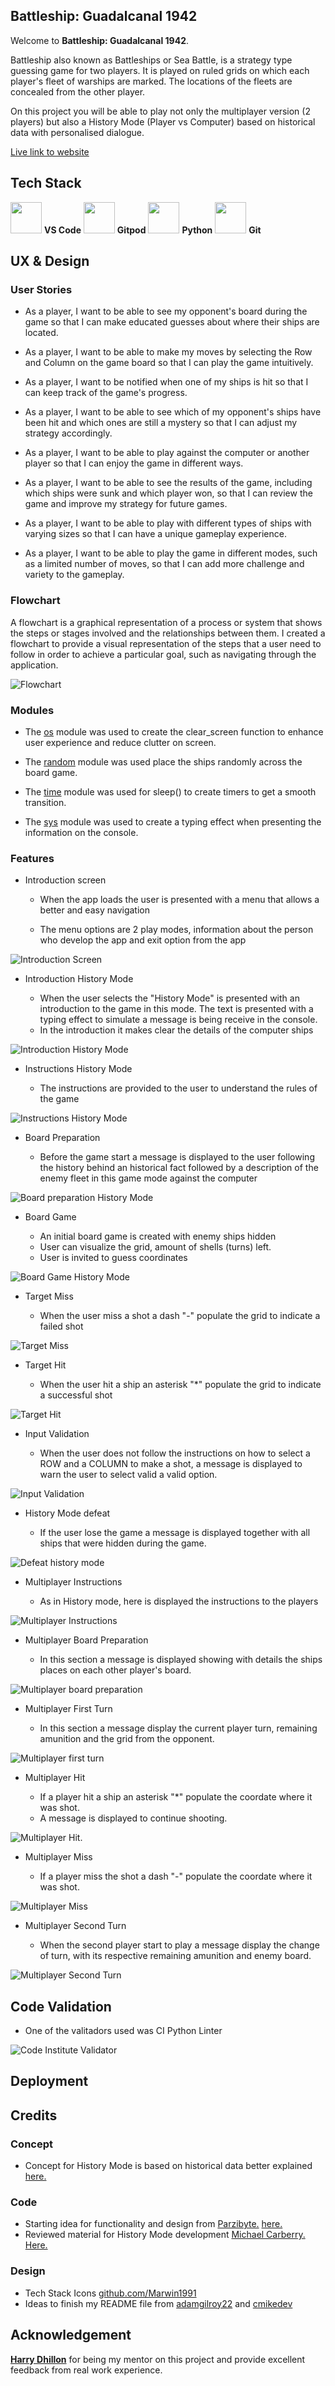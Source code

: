 ## __Battleship: Guadalcanal 1942__

Welcome to **Battleship: Guadalcanal 1942**. 

Battleship also known as Battleships or Sea Battle, is a strategy type guessing game for two players. It is played on ruled grids on which each player's fleet of warships are marked. The locations of the fleets are concealed from the other player.

On this project you will be able to play not only the multiplayer version (2 players) but also a History Mode (Player vs Computer) based on historical data with personalised dialogue.

[Live link to website](https://battleship-guadalcanal-1942.herokuapp.com/)

## __Tech Stack__

<img height="50" src="https://user-images.githubusercontent.com/25181517/192108891-d86b6220-e232-423a-bf5f-90903e6887c3.png"> **VS Code**
<img height="50" src="https://raw.githubusercontent.com/gitpod-io/gitpod/master/components/dashboard/src/icons/gitpod.svg"> **Gitpod**
<img height="50" src="https://user-images.githubusercontent.com/25181517/183423507-c056a6f9-1ba8-4312-a350-19bcbc5a8697.png"> **Python**
<img height="50" src="https://user-images.githubusercontent.com/25181517/117364277-fc4eb280-aebd-11eb-8769-a3583c6a2037.png"> **Git**
## UX & Design

### User Stories

- As a player, I want to be able to see my opponent's board during the game so that I can make educated guesses about where their ships are located.

- As a player, I want to be able to make my moves by selecting the Row and Column on the game board so that I can play the game intuitively.

- As a player, I want to be notified when one of my ships is hit so that I can keep track of the game's progress.

- As a player, I want to be able to see which of my opponent's ships have been hit and which ones are still a mystery so that I can adjust my strategy accordingly.

- As a player, I want to be able to play against the computer or another player so that I can enjoy the game in different ways.

- As a player, I want to be able to see the results of the game, including which ships were sunk and which player won, so that I can review the game and improve my strategy for future games.

- As a player, I want to be able to play with different types of ships with varying sizes so that I can have a unique gameplay experience.

- As a player, I want to be able to play the game in different modes, such as a limited number of moves, so that I can add more challenge and variety to the gameplay.
### Flowchart

A flowchart is a graphical representation of a process or system that shows the steps or stages involved and the relationships between them. I created a flowchart to provide a visual representation of the steps that a user need to follow in order to achieve a particular goal, such as navigating through the application.

![Flowchart](assets/flowchart.png "Flowchart")

### Modules

- The [os](https://docs.python.org/3/library/os.html) module was used to create the clear_screen function to enhance user experience and reduce clutter on screen.

- The [random](https://docs.python.org/3/library/random.html) module was used place the ships randomly across the board game.

- The [time](https://docs.python.org/3/library/time.html) module was used for sleep() to create timers to get a smooth transition.

- The [sys](https://docs.python.org/3/library/sys.html) module was used to create a typing effect when presenting the information on the console.

### Features

- Introduction screen

    - When the app loads the user is presented with a menu that allows a better and easy navigation

    - The menu options are 2 play modes, information about the person who develop the app and exit option from the app

![Introduction Screen](assets/introductionscreen.PNG "Introduction Screen") 

- Introduction History Mode

    - When the user selects the "History Mode" is presented with an introduction to the game in this mode. The text is presented with a typing effect to simulate a message is being receive in the console.
    - In the introduction it makes clear the details of the computer ships

![Introduction History Mode](assets/historymodeintroduction.PNG "Introduction History Mode")

- Instructions History Mode

    - The instructions are provided to the user to understand the rules of the game

![Instructions History Mode](assets/historymodeinstructions.PNG "Instructions History Mode")

- Board Preparation

    - Before the game start a message is displayed to the user following the history behind an historical fact followed by a description of the enemy fleet in this game mode against the computer

![Board preparation History Mode](assets/historymodeboardpreparation.PNG "Board preparation History Mode")

- Board Game 

    - An initial board game is created with enemy ships hidden
    - User can visualize the grid, amount of shells (turns) left.
    - User is invited to guess coordinates 

![Board Game History Mode](assets/historymodeboardgame.PNG "Board Game History Mode")

- Target Miss 

    - When the user miss a shot a dash "-" populate the grid to indicate a failed shot

![Target Miss](assets/historymodemiss.PNG "Target Miss History Mode")

- Target Hit
    
    - When the user hit a ship an asterisk  "*" populate the grid to indicate a successful shot

![Target Hit](assets/historymodehit.PNG "Target Hit History Mode")

- Input Validation

    - When the user does not follow the instructions on how to select a ROW and a COLUMN to make a shot, a message is displayed to warn the user to select valid a valid option.

![Input Validation](assets/inputvalidation.PNG "Input validation")

- History Mode defeat

    - If the user lose the game a message is displayed together with all ships that were hidden during the game.

![Defeat history mode](assets/historymodedefeat.PNG "Defeat history mode")

- Multiplayer Instructions

    - As in History mode, here is displayed the instructions to the players

![Multiplayer Instructions](assets/multiplayerinstructions.PNG "Multiplayer Instructions")

- Multiplayer Board Preparation

    - In this section a message is displayed showing with details the ships places on each other player's board.

![Multiplayer board preparation](assets/multiplayerboardpreparation.PNG "Multiplayer board preparation")

- Multiplayer First Turn

    - In this section a message display the current player turn, remaining amunition and the grid from the opponent.

![Multiplayer first turn](assets/multiplayerfirstturn.PNG "Multiplayer first turn")

- Multiplayer Hit

    - If a player hit a ship an asterisk "*" populate the coordate where it was shot.
    - A message is displayed to continue shooting.

![Multiplayer Hit](assets/multiplayerhit.PNG "Multiplayer Hit").

- Multiplayer Miss

    - If a player miss the shot a dash "-" populate the coordate where it was shot.

![Multiplayer Miss](assets/multiplayermiss.PNG "Multiplayer Miss")

- Multiplayer Second Turn

    - When the second player start to play a message display the change of turn, with its respective remaining amunition and enemy board.

![Multiplayer Second Turn](assets/multiplayersecondturn.PNG "Multiplayer Second Turn")

## Code Validation

- One of the valitadors used was CI Python Linter

![Code Institute Validator](assets/CI%20python%20linter.PNG "Code Institute Validator")

## Deployment


## Credits

### Concept

- Concept for History Mode is based on historical data better explained [here.](https://www.youtube.com/watch?v=G_QhTdzWBJk)

### Code

- Starting idea for functionality and design from [Parzibyte.](https://github.com/parzibyte) [here.](https://www.youtube.com/watch?v=43Vt9O_t4uY)
- Reviewed material for History Mode development [Michael Carberry.](https://github.com/cmikedev) [Here.](https://github.com/cmikedev/battleship)

### Design

- Tech Stack Icons [github.com/Marwin1991](https://github.com/marwin1991/profile-technology-icons)
- Ideas to finish my README file from [adamgilroy22](https://github.com/adamgilroy22) and [cmikedev](https://github.com/cmikedev)
## Acknowledgement

**[Harry Dhillon](https://github.com/Harry-Leepz)** for being my mentor on this project and provide excellent feedback from real work experience.
